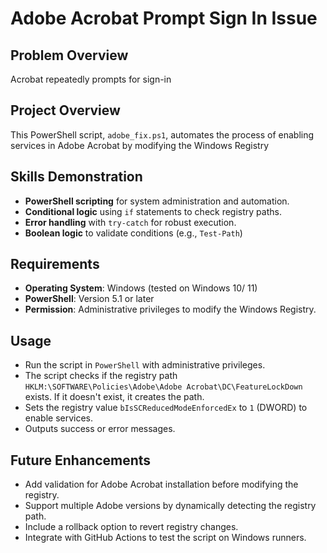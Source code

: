 # Adobe Acrobat Prompt Sign In Issue

## Problem Overview
Acrobat repeatedly prompts for sign-in

## Project Overview
This PowerShell script, `adobe_fix.ps1`, automates the process of enabling services in Adobe Acrobat by modifying the Windows Registry

## Skills Demonstration
* **PowerShell scripting** for system administration and automation.
* **Conditional logic** using `if` statements to check registry paths.
* **Error handling** with `try-catch` for robust execution.
* **Boolean logic** to validate conditions (e.g., `Test-Path`)

## Requirements
* **Operating System**: Windows (tested on Windows 10/ 11)
* **PowerShell**: Version 5.1 or later
* **Permission**: Administrative privileges to modify the Windows Registry.

## Usage
* Run the script in `PowerShell` with administrative privileges.
* The script checks if the registry path `HKLM:\SOFTWARE\Policies\Adobe\Adobe Acrobat\DC\FeatureLockDown` exists. If it doesn't exist, it creates the path.
* Sets the registry value `bIsSCReducedModeEnforcedEx` to `1` (DWORD) to enable services.
* Outputs success or error messages.
  
## Future Enhancements 
* Add validation for Adobe Acrobat installation before modifying the registry.
* Support multiple Adobe versions by dynamically detecting the registry path.
* Include a rollback option to revert registry changes.
* Integrate with GitHub Actions to test the script on Windows runners.
